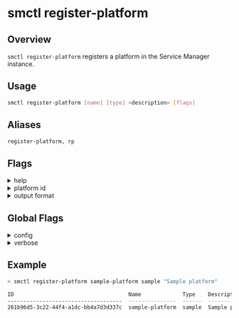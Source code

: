 # smctl register-platform

## Overview
`smctl register-platform` registers a platform in the Service Manager instance.

## Usage
```bash
smctl register-platform [name] [type] <description> [flags]
```

## Aliases
```bash
register-platform, rp
```

## Flags
<details>
  <summary>help</summary>
  <p>
    <code>--help</code> (alias: <code>-h</code>)
  </p>
  <p>
    Help for <i>register-platform</i> command. 
  </p>
</details>
<details>
  <summary>platform id</summary>
  <p>
    <code>--id</code> (alias: <code>-i</code>)
  </p>
  <p>
    Sets the platform ID. An ID will be autogenerated in cases when it's not provided.
  </p>
</details>
<details>
  <summary>output format</summary>
  <p>
    <code>--output</code> (alias: <code>-o</code>)
  </p>
  <p>
    Output format of the command. Possible opitons: <i>json, yaml, text</i>
  </p>
</details>

## Global Flags
<details>
  <summary>config</summary>
  <p>
    <code>--config</code> 
  </p>
  <p>
    Set the path for the <b>smctl</b> <i>config.json</i> file (default is <i>$HOME/.sm/config.json</i>)
  </p>
</details>
<details>
  <summary>verbose</summary>
  <p>
    <code>--verbose</code> (alias: <code>-v</code>)
  </p>
  <p>
    Use verbose mode.
  </p>
</details>

## Example
```bash
> smctl register-platform sample-platform sample "Sample platform"

ID                                    Name             Type    Description      Created               Updated               Username                                                                                                                                                                      Password                                                                                                                                                                      
------------------------------------  ---------------  ------  ---------------  --------------------  --------------------  ----------------------------------------------------------------------------------------------------------------------------------------------------------------------------  ----------------------------------------------------------------------------------------------------------------------------------------------------------------------------  
261b96d5-3c22-44f4-a1dc-bb4a7d3d337c  sample-platform  sample  Sample platform  2018-07-18T07:04:40Z  2018-07-18T07:04:40Z  lp1tN6bB9ZfP3cDj69nUGclKOXTAhTqfta72giJB0RIe8x1dH07USE8SEvSKthNBXN+x6QxaYCCvN1f1WcQEn6qD3JH5pCfTG5EMSvpo96bhpU2VwYEN8NXc6TUt1smGOnTf8+RWAnbDjLbLhLMFB/PlhcjHaWLiZfu0T0/8LzM=  cQ6Uq1v1xlAT+eBlzkuFLUZBJJlMt2KN6w2eQH/MdjQsYRdjFCZKWkHzODLJCvaZHa/061ygqmZ5nQabxtXpq/p9Oxccs4yLEhDZBrFzhYqc8c2l45NuNlZfwBsL3eq/o2sEddu0zz10K1M7JnBcztiTM7DOeycS7uWFO2/K0PU= 
```